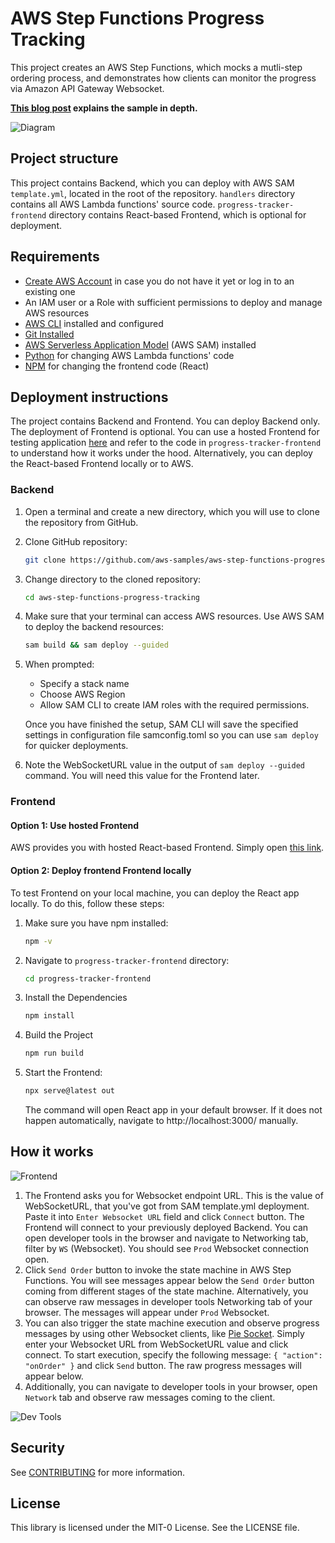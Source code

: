 # AWS Step Functions Progress Tracking

This project creates an AWS Step Functions, which mocks a mutli-step ordering process, and demonstrates how clients can monitor the progress via Amazon API Gateway Websocket.

**[This blog post](https://aws.amazon.com/blogs/compute/implementing-reactive-progress-tracking-for-aws-step-functions/) explains the sample in depth.**

![Diagram](readme_assets/diagram.png)

## Project structure

This project contains Backend, which you can deploy with AWS SAM `template.yml`, located in the root of the repository. `handlers` directory contains all AWS Lambda functions' source code. `progress-tracker-frontend` directory contains React-based Frontend, which is optional for deployment.

## Requirements

* [Create AWS Account](https://portal.aws.amazon.com/gp/aws/developer/registration/index.html) in case you do not have it yet or log in to an existing one
* An IAM user or a Role with sufficient permissions to deploy and manage AWS resources
* [AWS CLI](https://docs.aws.amazon.com/cli/latest/userguide/install-cliv2.html) installed and configured
* [Git Installed](https://git-scm.com/book/en/v2/Getting-Started-Installing-Git)
* [AWS Serverless Application Model](https://docs.aws.amazon.com/serverless-application-model/latest/developerguide/serverless-sam-cli-install.html) (AWS SAM) installed
* [Python](https://www.python.org/downloads/) for changing AWS Lambda functions' code
* [NPM](https://www.npmjs.com/get-npm) for changing the frontend code (React)


## Deployment instructions

The project contains Backend and Frontend. You can deploy Backend only. The deployment of Frontend is optional. You can use a hosted Frontend for testing application [here](https://main.d3l6f007ftpjty.amplifyapp.com/) and refer to the code in `progress-tracker-frontend` to understand how it works under the hood. Alternatively, you can deploy the React-based Frontend locally or to AWS.

### Backend

1. Open a terminal and create a new directory, which you will use to clone the repository from GitHub.
1. Clone GitHub repository:
    ``` bash
    git clone https://github.com/aws-samples/aws-step-functions-progress-tracking.git
    ```
1. Change directory to the cloned repository:
    ``` bash
    cd aws-step-functions-progress-tracking
    ```
1. Make sure that your terminal can access AWS resources. Use AWS SAM to deploy the backend resources:
    ``` bash
    sam build && sam deploy --guided
    ```
1. When prompted:
    * Specify a stack name
    * Choose AWS Region
    * Allow SAM CLI to create IAM roles with the required permissions.

   Once you have finished the setup, SAM CLI will save the specified settings in configuration file samconfig.toml so you can use `sam deploy` for quicker deployments.
1. Note the WebSocketURL value in the output of `sam deploy --guided` command. You will need this value for the Frontend later.

### Frontend

#### Option 1: Use hosted Frontend

AWS provides you with hosted React-based Frontend. Simply open [this link](https://main.d3l6f007ftpjty.amplifyapp.com/).

#### Option 2: Deploy frontend Frontend locally

To test Frontend on your local machine, you can deploy the React app locally. To do this, follow these steps:

1. Make sure you have npm installed:
    ``` bash
    npm -v
    ```
1. Navigate to `progress-tracker-frontend` directory:
    ``` bash
    cd progress-tracker-frontend
    ```
1. Install the Dependencies
    ``` bash
    npm install
    ```

1. Build the Project
    ``` bash
    npm run build
    ```
   
1. Start the Frontend:
    ``` bash
    npx serve@latest out
    ```
   The command will open React app in your default browser. If it does not happen automatically, navigate to http://localhost:3000/ manually.


## How it works

![Frontend](readme_assets/blog_frontend_overview.gif)

1. The Frontend asks you for Websocket endpoint URL. This is the value of WebSocketURL, that you've got from SAM template.yml deployment. Paste it into `Enter Websocket URL` field and click `Connect` button.
   The Frontend will connect to your previously deployed Backend. You can open developer tools in the browser and navigate to Networking tab, filter by `WS` (Websocket). You should see `Prod` Websocket connection open.
1. Click `Send Order` button to invoke the state machine in AWS Step Functions. You will see messages appear below the `Send Order` button coming from different stages of the state machine. Alternatively, you can observe raw messages in developer tools Networking tab of your browser. The messages will appear under `Prod` Websocket.
1. You can also trigger the state machine execution and observe progress messages by using other Websocket clients, like [Pie Socket](https://www.piesocket.com/websocket-tester). Simply enter your Websocket URL from WebSocketURL value and click connect. To start execution, specify the following message: `{ "action": "onOrder" }` and click `Send` button. The raw progress messages will appear below.
1. Additionally, you can navigate to developer tools in your browser, open `Network` tab and observe raw messages coming to the client.

![Dev Tools](readme_assets/blog_dev_tools.gif)


## Security

See [CONTRIBUTING](CONTRIBUTING.md#security-issue-notifications) for more information.

## License

This library is licensed under the MIT-0 License. See the LICENSE file.

